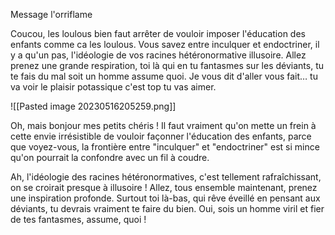 
Message l'orriflame

Coucou, les loulous bien faut arrêter de vouloir imposer l'éducation des enfants comme ca les loulous. Vous savez entre inculquer et endoctriner, il y a qu'un pas, l'idéologie de vos racines hétéronormative illusoire. 
Allez prenez une grande respiration, toi là qui en tu fantasmes sur les déviants, tu te fais du mal soit un homme assume quoi. Je vous dit d'aller vous fait… tu va voir le plaisir potassique c'est top tu vas aimer.    

![[Pasted image 20230516205259.png]]


Oh, mais bonjour mes petits chéris ! Il faut vraiment qu'on mette un frein à cette envie irrésistible de vouloir façonner l'éducation des enfants, parce que voyez-vous, la frontière entre "inculquer" et "endoctriner" est si mince qu'on pourrait la confondre avec un fil à coudre.

Ah, l'idéologie des racines hétéronormatives, c'est tellement rafraîchissant, on se croirait presque à  illusoire ! Allez, tous ensemble maintenant, prenez une inspiration profonde. Surtout toi là-bas, qui rêve éveillé en pensant aux déviants, tu devrais vraiment te faire du bien. Oui, sois un homme viril et fier de tes fantasmes, assume, quoi !